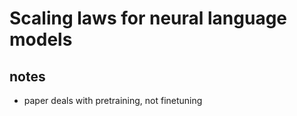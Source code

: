 # Scaling laws for neural language models

## notes

-   paper deals with pretraining, not finetuning
